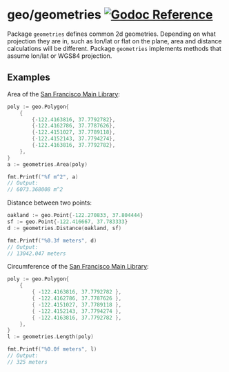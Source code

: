 # geo/geometries [![Godoc Reference](https://pkg.go.dev/badge/github.com/pchchv/geo)](https://pkg.go.dev/github.com/pchchv/geo/geometries)

Package `geometries` defines common 2d geometries.
Depending on what projection they are in,
such as lon/lat or flat on the plane,
area and distance calculations will be different.
Package `geometries` implements methods that assume lon/lat or WGS84 projection.

## Examples

Area of the [San Francisco Main Library](https://www.openstreetmap.org/way/24446086):

```go
poly := geo.Polygon{
	{
		{-122.4163816, 37.7792782},
		{-122.4162786, 37.7787626},
		{-122.4151027, 37.7789118},
		{-122.4152143, 37.7794274},
		{-122.4163816, 37.7792782},
	},
}
a := geometries.Area(poly)

fmt.Printf("%f m^2", a)
// Output:
// 6073.368008 m^2
```

Distance between two points:

```go
oakland := geo.Point{-122.270833, 37.804444}
sf := geo.Point{-122.416667, 37.783333}
d := geometries.Distance(oakland, sf)

fmt.Printf("%0.3f meters", d)
// Output:
// 13042.047 meters
```

Circumference of the [San Francisco Main Library](https://www.openstreetmap.org/way/24446086):

```go
poly := geo.Polygon{
    {
        { -122.4163816, 37.7792782 },
        { -122.4162786, 37.7787626 },
        { -122.4151027, 37.7789118 },
        { -122.4152143, 37.7794274 },
        { -122.4163816, 37.7792782 },
    },
}
l := geometries.Length(poly)

fmt.Printf("%0.0f meters", l)
// Output:
// 325 meters
```